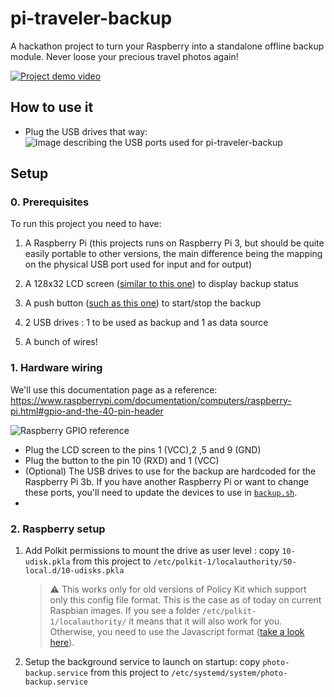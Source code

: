 # pi-traveler-backup
A hackathon project to turn your Raspberry into a standalone offline backup module. Never loose your precious travel photos again!

[![Project demo video](https://github.com/whiver/pi-traveler-backup/assets/394565/32cc5544-e8ec-4aa0-8dc4-3f6ab35d4fcd)](http://www.youtube.com/watch?v=9dVFOzRHLBg)

## How to use it
- Plug the USB drives that way:  
  ![Image describing the USB ports used for pi-traveler-backup](https://github.com/whiver/pi-traveler-backup/assets/394565/9ecd7db3-177f-4e1b-9a05-1e4f9ce87499)

## Setup

### 0. Prerequisites

To run this project you need to have:
1. A Raspberry Pi (this projects runs on Raspberry Pi 3, but should be quite easily portable to other versions, the main difference being the mapping on the physical USB port used for input and for output)

2. A 128x32 LCD screen ([similar to this one](https://www.adafruit.com/product/931)) to display backup status

3. A push button ([such as this one](https://www.adafruit.com/product/367)) to start/stop the backup

4. 2 USB drives : 1 to be used as backup and 1 as data source

5. A bunch of wires!

### 1. Hardware wiring

We'll use this documentation page as a reference: https://www.raspberrypi.com/documentation/computers/raspberry-pi.html#gpio-and-the-40-pin-header

![Raspberry GPIO reference](https://github.com/whiver/pi-traveler-backup/assets/394565/e95781c6-4d0d-4e07-baf1-7b0e0d85a301)


- Plug the LCD screen to the pins 1 (VCC),2 ,5 and 9 (GND)
- Plug the button to the pin 10 (RXD) and 1 (VCC)
- (Optional) The USB drives to use for the backup are hardcoded for the Raspberry Pi 3b. If you have another Raspberry Pi or want to change these ports, you'll need to update the devices to use in [`backup.sh`](https://github.com/whiver/pi-traveler-backup/blob/d52d24e5242958993a57fcc4b60bb6f3144560b3/backup.sh#L31-L32).
- 
### 2. Raspberry setup

1. Add Polkit permissions to mount the drive as user level : copy `10-udisk.pkla` from this project to `/etc/polkit-1/localauthority/50-local.d/10-udisks.pkla`  

   > ⚠️ This works only for old versions of Policy Kit which support only this config file format. This is the case as of today on current Raspbian images. If you see a folder `/etc/polkit-1/localauthority/` it means that it will also work for you. Otherwise, you need to use the Javascript format ([take a look here](https://github.com/coldfix/udiskie/wiki/Permissions)).

2. Setup the background service to launch on startup: copy `photo-backup.service` from this project to `/etc/systemd/system/photo-backup.service`
